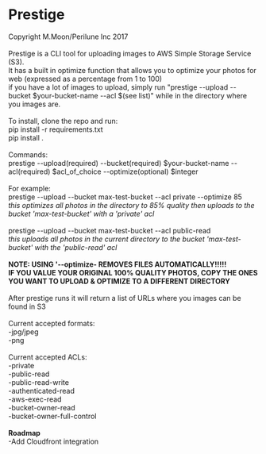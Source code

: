 # Prestige

Copyright M.Moon/Perilune Inc 2017<br>
<br>
Prestige is a CLI tool for uploading images to AWS Simple Storage Service (S3).<br>
It has a built in optimize function that allows you to optimize your photos for web (expressed as a percentage from 1 to 100)<br>
if you have a lot of images to upload, simply run "prestige --upload --bucket $your-bucket-name --acl $(see list)" while in the directory where you images are.<br>
<br>
To install, clone the repo and run:<br>
pip install -r requirements.txt<br>
pip install .<br>
<br>
Commands:<br>
prestige --upload(required) --bucket(required) $your-bucket-name --acl(required) $acl_of_choice --optimize(optional) $integer<br>
<br>
For example:<br>
prestige --upload --bucket max-test-bucket --acl private --optimize 85<br>
<i>this optimizes all photos in the directory to 85% quality then uploads to the bucket 'max-test-bucket' with a 'private' acl</i><br>
<br>
prestige --upload --bucket max-test-bucket --acl public-read<br>
<i>this uploads all photos in the current directory to the bucket 'max-test-bucket' with the 'public-read' acl</i><br>
<br>
<b>NOTE: USING '--optimize- REMOVES FILES AUTOMATICALLY!!!!!<br>
IF YOU VALUE YOUR ORIGINAL 100% QUALITY PHOTOS, COPY THE ONES YOU WANT TO UPLOAD & OPTIMIZE TO A DIFFERENT DIRECTORY</b><br>
<br>
After prestige runs it will return a list of URLs where you images can be found in S3<br>
<br>
Current accepted formats:<br>
-jpg/jpeg<br>
-png<br>
<br>
Current accepted ACLs:<br>
-private<br>
-public-read<br>
-public-read-write<br>
-authenticated-read<br>
-aws-exec-read<br>
-bucket-owner-read<br>
-bucket-owner-full-control<br>
<br>
<b>Roadmap</b><br>
-Add Cloudfront integration<br>